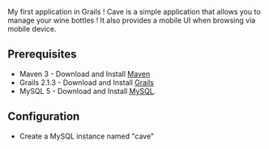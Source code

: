 My first application in Grails ! Cave is a simple application that allows you to manage your wine bottles ! It also provides
a mobile UI when browsing via mobile device.

## Prerequisites
* Maven 3 - Download and Install [Maven](http://maven.apache.org/)
* Grails 2.1.3 - Download and Install [Grails](https://grails.org)
* MySQL 5 - Download and Install [MySQL](http://http://www.mysql.fr/products/workbench/).

## Configuration
* Create a MySQL instance named "cave"